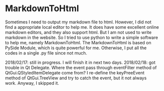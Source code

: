 # MarkdownToHtml

Sometimes I need to output my markdown file to html. However, I did not find a appropriate local editor to help me. It does have some excellent online markdown editors, and they also support html. But I am not used to write markdown in the website. So I tried to use python to write a simple software to help me, namely MarkdownToHtml. The MarkdownToHtml is based on PySide Module, which is quite powerful for me. Otherwise, I put all the codes in a single .py file since not much.

2018/02/17: still in progress. I will finish it in next two days.
2018/02/18: got trouble in Qt Delegate. Where the event pass through eventFilter method of QtGui.QStyledItemDelegate come from? I re-define the keyPreeEvent method of QtGui.TreeView and try to catch the event, but it not always work. Anyway, I skipped it.
